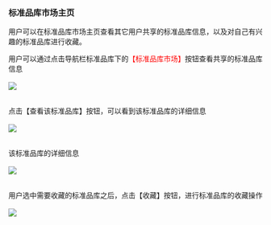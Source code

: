 <!-- 标准品库市场管理器 -->

### **标准品库市场主页**

用户可以在标准品库市场主页查看其它用户共享的标准品库信息，以及对自己有兴趣的标准品库进行收藏。

用户可以通过点击导航栏标准品库下的<span style="color: red">【标准品库市场】</span>按钮查看共享的标准品库信息
<br/>
<br/>
![](user-guide/metanno/images/share_library-1.png)
<br/>
<br/>

点击【查看该标准品库】按钮，可以看到该标准品库的详细信息
<br/>
<br/>
![](user-guide/metanno/images/share_library-2.png)
<br/>
<br/>

该标准品库的详细信息
<br/>
<br/>
![](user-guide/metanno/images/share_library-3.png)
<br/>
<br/>

用户选中需要收藏的标准品库之后，点击【收藏】按钮，进行标准品库的收藏操作
<br/>
<br/>
![](user-guide/metanno/images/share_library-4.png)
<br/>
<br/>


